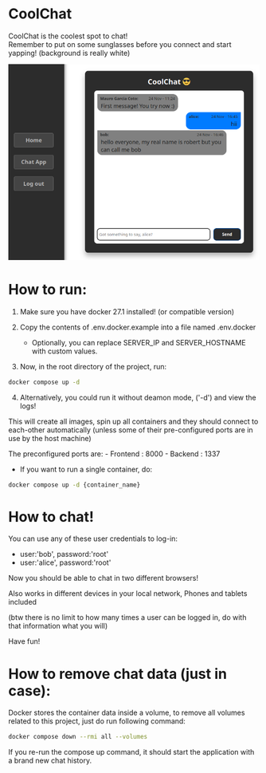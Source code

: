 # CoolChat

CoolChat is the coolest spot to chat!  
Remember to put on some sunglasses before you connect and start yapping! (background is really white)  

![alt text](https://github.com/maurogarciac/coolchat/blob/main/frontend/static/images/coolchat-preview.png?raw=true)

# How to run:

1. Make sure you have docker 27.1 installed! (or compatible version)

2. Copy the contents of .env.docker.example into a file named .env.docker
    - Optionally, you can replace SERVER_IP and SERVER_HOSTNAME with custom values. 

3. Now, in the root directory of the project, run:
```bash
docker compose up -d
```
4. Alternatively, you could run it without deamon mode, ('-d') and view the logs!

This will create all images, spin up all containers and they should connect to each-other automatically (unless some of their pre-configured ports are in use by the host machine)

The preconfigured ports are:
    - Frontend : 8000
    - Backend  : 1337

* If you want to run a single container, do:
``` bash
docker compose up -d {container_name}
```

# How to chat!

You can use any of these user credentials to log-in:
- user:'bob', password:'root'
- user:'alice', password:'root'

Now you should be able to chat in two different browsers!  

Also works in different devices in your local network, Phones and tablets included  

(btw there is no limit to how many times a user can be logged in, do with that information what you will)

Have fun!


# How to remove chat data (just in case):

Docker stores the container data inside a volume, to remove all volumes related to this project, just do run following command:

```bash
docker compose down --rmi all --volumes
```

If you re-run the compose up command, it should start the application with a brand new chat history.